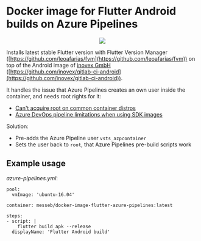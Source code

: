 # Docker image for Flutter Android builds on Azure Pipelines

<p align="center">
  <img src="https://raw.githubusercontent.com/messeb/docker-image-flutter-azure-pipelines/master/images/docker-image-android-flutter-for-azure-pipelines.png">
</p>

Installs latest stable Flutter version with Flutter Version Manager ([https://github.com/leoafarias/fvm](https://github.com/leoafarias/fvm)) on top of the Android image of [inovex GmbH](https://www.inovex.de/de/leistungen/apps/) ([https://github.com/inovex/gitlab-ci-android](https://github.com/inovex/gitlab-ci-android)).


It handles the issue that Azure Pipelines creates an own user inside the container, and needs root rights for it:

* [Can't acquire root on common container distros](https://github.com/Microsoft/azure-pipelines-agent/issues/2043)
*  [Azure DevOps pipeline limitations when using SDK images](https://github.com/dotnet/dotnet-docker/issues/788)

Solution:

* Pre-adds the Azure Pipeline user `vsts_azpcontainer`
* Sets the user back to `root`, that Azure Pipelines pre-build scripts work

## Example usage

_azure-pipelines.yml_:

```
pool:
  vmImage: 'ubuntu-16.04'

container: messeb/docker-image-flutter-azure-pipelines:latest

steps:  
- script: |
    flutter build apk --release
  displayName: 'Flutter Android build'
```